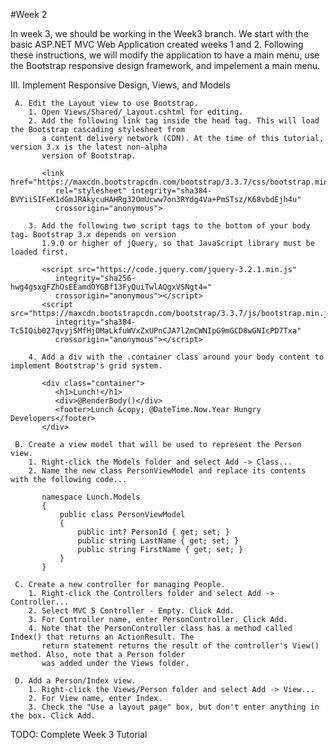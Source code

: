 #Week 2

In week 3, we should be working in the Week3 branch. We start with the basic ASP.NET MVC Web Application created
weeks 1 and 2. Following these instructions, we will modify the application to have a main menu, use the Bootstrap
responsive design framework, and impelement a main menu.

III. Implement Responsive Design, Views, and Models

     A. Edit the Layout view to use Bootstrap.
	    1. Open Views/Shared/_Layout.cshtml for editing.
		2. Add the following link tag inside the head tag. This will load the Bootstrap cascading stylesheet from
		   a content delivery network (CDN). At the time of this tutorial, version 3.x is the latest non-alpha
		   version of Bootstrap.

		   <link href="https://maxcdn.bootstrapcdn.com/bootstrap/3.3.7/css/bootstrap.min.css" 
		      rel="stylesheet" integrity="sha384-BVYiiSIFeK1dGmJRAkycuHAHRg32OmUcww7on3RYdg4Va+PmSTsz/K68vbdEjh4u" 
			  crossorigin="anonymous">

		3. Add the following two script tags to the bottom of your body tag. Bootstrap 3.x depends on version
		   1.9.0 or higher of jQuery, so that JavaScript library must be loaded first.

		   <script src="https://code.jquery.com/jquery-3.2.1.min.js" 
		      integrity="sha256-hwg4gsxgFZhOsEEamdOYGBf13FyQuiTwlAQgxVSNgt4=" 
			  crossorigin="anonymous"></script>
           <script src="https://maxcdn.bootstrapcdn.com/bootstrap/3.3.7/js/bootstrap.min.js" 
		      integrity="sha384-Tc5IQib027qvyjSMfHjOMaLkfuWVxZxUPnCJA7l2mCWNIpG9mGCD8wGNIcPD7Txa" 
			  crossorigin="anonymous"></script>

		4. Add a div with the .container class around your body content to implement Bootstrap's grid system.

		   <div class="container">
              <h1>Lunch!</h1>
              <div>@RenderBody()</div>
              <footer>Lunch &copy; @DateTime.Now.Year Hungry Developers</footer>
           </div>

     B. Create a view model that will be used to represent the Person view.
	    1. Right-click the Models folder and select Add -> Class...
		2. Name the new class PersonViewModel and replace its contents with the following code...

		   namespace Lunch.Models
           {
               public class PersonViewModel
               {
                   public int? PersonId { get; set; }
                   public string LastName { get; set; }
                   public string FirstName { get; set; }
               }
           }

	 C. Create a new controller for managing People.
		1. Right-click the Controllers folder and select Add -> Controller...
		2. Select MVC 5 Controller - Empty. Click Add.
		3. For Controller name, enter PersonController. Click Add.
		4. Note that the PersonController class has a method called Index() that returns an ActionResult. The
	 	   return statement returns the result of the controller's View() method. Also, note that a Person folder
		   was added under the Views folder.

	 D. Add a Person/Index view.
	    1. Right-click the Views/Person folder and select Add -> View...
	    2. For View name, enter Index.
	    3. Check the "Use a layout page" box, but don't enter anything in the box. Click Add.

TODO: Complete Week 3 Tutorial